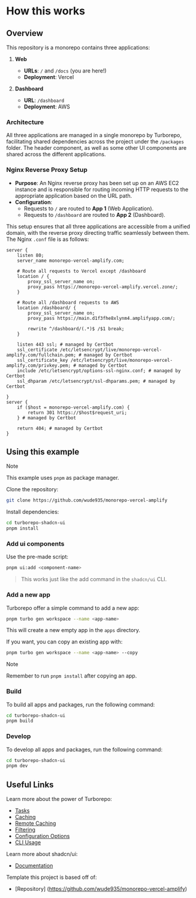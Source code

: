 # How this works

## Overview

This repository is a monorepo contains three applications:

1. **Web**
   - **URLs**: `/` and `/docs` (you are here!)
   - **Deployment**: Vercel

2. **Dashboard**
   - **URL**: `/dashboard`
   - **Deployment**: AWS

### Architecture

All three applications are managed in a single monorepo by Turborepo, facilitating shared dependencies across the project under the `/packages` folder. The header component, as well as some other UI components are shared across the different applications.

### Nginx Reverse Proxy Setup

- **Purpose**: An Nginx reverse proxy has been set up on an AWS EC2 instance and is responsible for routing incoming HTTP requests to the appropriate application based on the URL path. 
- **Configuration**:
  - Requests to `/` are routed to **App 1** (Web Application).
  - Requests to `/dashboard` are routed to **App 2** (Dashboard).

This setup ensures that all three applications are accessible from a unified domain, with the reverse proxy directing traffic seamlessly between them. The Nginx `.conf` file is as follows:

```
server {
    listen 80;
    server_name monorepo-vercel-amplify.com;

    # Route all requests to Vercel except /dashboard
    location / {
        proxy_ssl_server_name on;
        proxy_pass https://monorepo-vercel-amplify.vercel.zone/;
    }
    
    # Route all /dashboard requests to AWS
    location /dashboard/ {
        proxy_ssl_server_name on;        
        proxy_pass https://main.d1f3fhe8xlynm4.amplifyapp.com/;

        rewrite ^/dashboard/(.*)$ /$1 break;       
    }

    listen 443 ssl; # managed by Certbot
    ssl_certificate /etc/letsencrypt/live/monorepo-vercel-amplify.com/fullchain.pem; # managed by Certbot
    ssl_certificate_key /etc/letsencrypt/live/monorepo-vercel-amplify.com/privkey.pem; # managed by Certbot
    include /etc/letsencrypt/options-ssl-nginx.conf; # managed by Certbot
    ssl_dhparam /etc/letsencrypt/ssl-dhparams.pem; # managed by Certbot

}
server {
    if ($host = monorepo-vercel-amplify.com) {
        return 301 https://$host$request_uri;
    } # managed by Certbot

    return 404; # managed by Certbot
}
```

## Using this example

> [!NOTE]
> This example uses `pnpm` as package manager.

Clone the repository:

```sh
git clone https://github.com/wude935/monorepo-vercel-amplify
```

Install dependencies:

```sh
cd turborepo-shadcn-ui
pnpm install
```

### Add ui components

Use the pre-made script:

```sh
pnpm ui:add <component-name>
```

> This works just like the add command in the `shadcn/ui` CLI.

### Add a new app

Turborepo offer a simple command to add a new app:

```sh
pnpm turbo gen workspace --name <app-name>
```

This will create a new empty app in the `apps` directory.

If you want, you can copy an existing app with:

```sh
pnpm turbo gen workspace --name <app-name> --copy
```

> [!NOTE]
> Remember to run `pnpm install` after copying an app.

### Build

To build all apps and packages, run the following command:

```sh
cd turborepo-shadcn-ui
pnpm build
```

### Develop

To develop all apps and packages, run the following command:

```sh
cd turborepo-shadcn-ui
pnpm dev
```

## Useful Links

Learn more about the power of Turborepo:

- [Tasks](https://turbo.build/repo/docs/core-concepts/monorepos/running-tasks)
- [Caching](https://turbo.build/repo/docs/core-concepts/caching)
- [Remote Caching](https://turbo.build/repo/docs/core-concepts/remote-caching)
- [Filtering](https://turbo.build/repo/docs/core-concepts/monorepos/filtering)
- [Configuration Options](https://turbo.build/repo/docs/reference/configuration)
- [CLI Usage](https://turbo.build/repo/docs/reference/command-line-reference)

Learn more about shadcn/ui:

- [Documentation](https://ui.shadcn.com/docs)

Template this project is based off of:
- [Repository] (https://github.com/wude935/monorepo-vercel-amplify)